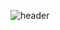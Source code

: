 
![header](https://capsule-render.vercel.app/api?type=wave&color=0:feac5e,100:4bc0c8&height=300&section=header&text=HELLO&fontSize=90&animation=fadeIn&fontColor=fff&fontAlign=30)
